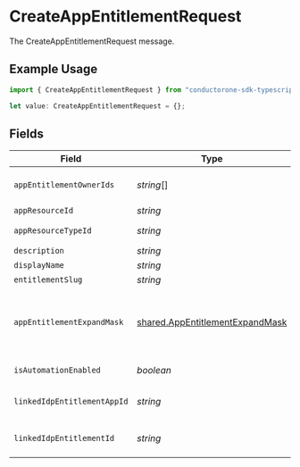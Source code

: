 # CreateAppEntitlementRequest

The CreateAppEntitlementRequest message.

## Example Usage

```typescript
import { CreateAppEntitlementRequest } from "conductorone-sdk-typescript/sdk/models/shared";

let value: CreateAppEntitlementRequest = {};
```

## Fields

| Field                                                                                                                                  | Type                                                                                                                                   | Required                                                                                                                               | Description                                                                                                                            |
| -------------------------------------------------------------------------------------------------------------------------------------- | -------------------------------------------------------------------------------------------------------------------------------------- | -------------------------------------------------------------------------------------------------------------------------------------- | -------------------------------------------------------------------------------------------------------------------------------------- |
| `appEntitlementOwnerIds`                                                                                                               | *string*[]                                                                                                                             | :heavy_minus_sign:                                                                                                                     | The appEntitlementOwnerIds field.                                                                                                      |
| `appResourceId`                                                                                                                        | *string*                                                                                                                               | :heavy_minus_sign:                                                                                                                     | The appResourceId field.                                                                                                               |
| `appResourceTypeId`                                                                                                                    | *string*                                                                                                                               | :heavy_minus_sign:                                                                                                                     | The appResourceTypeId field.                                                                                                           |
| `description`                                                                                                                          | *string*                                                                                                                               | :heavy_minus_sign:                                                                                                                     | The description field.                                                                                                                 |
| `displayName`                                                                                                                          | *string*                                                                                                                               | :heavy_minus_sign:                                                                                                                     | The displayName field.                                                                                                                 |
| `entitlementSlug`                                                                                                                      | *string*                                                                                                                               | :heavy_minus_sign:                                                                                                                     | The entitlementSlug field.                                                                                                             |
| `appEntitlementExpandMask`                                                                                                             | [shared.AppEntitlementExpandMask](../../../sdk/models/shared/appentitlementexpandmask.md)                                              | :heavy_minus_sign:                                                                                                                     | The app entitlement expand mask allows the user to get additional information when getting responses containing app entitlement views. |
| `isAutomationEnabled`                                                                                                                  | *boolean*                                                                                                                              | :heavy_minus_sign:                                                                                                                     | The isAutomationEnabled field.                                                                                                         |
| `linkedIdpEntitlementAppId`                                                                                                            | *string*                                                                                                                               | :heavy_minus_sign:                                                                                                                     | The linkedIdpEntitlementAppId field.                                                                                                   |
| `linkedIdpEntitlementId`                                                                                                               | *string*                                                                                                                               | :heavy_minus_sign:                                                                                                                     | The linkedIdpEntitlementId field.                                                                                                      |